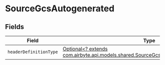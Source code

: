 # SourceGcsAutogenerated


## Fields

| Field                                                                                                                                                 | Type                                                                                                                                                  | Required                                                                                                                                              | Description                                                                                                                                           |
| ----------------------------------------------------------------------------------------------------------------------------------------------------- | ----------------------------------------------------------------------------------------------------------------------------------------------------- | ----------------------------------------------------------------------------------------------------------------------------------------------------- | ----------------------------------------------------------------------------------------------------------------------------------------------------- |
| `headerDefinitionType`                                                                                                                                | [Optional<? extends com.airbyte.api.models.shared.SourceGcsSchemasHeaderDefinitionType>](../../models/shared/SourceGcsSchemasHeaderDefinitionType.md) | :heavy_minus_sign:                                                                                                                                    | N/A                                                                                                                                                   |